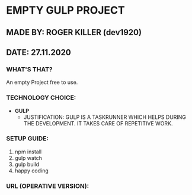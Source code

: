 EMPTY GULP PROJECT
============================

## MADE BY: ROGER KILLER (dev1920)
## DATE: 27.11.2020

### WHAT'S THAT?
An empty Project free to use.






### TECHNOLOGY CHOICE:
- **GULP**
  - JUSTIFICATION: GULP IS A TASKRUNNER WHICH HELPS DURING THE DEVELOPMENT.
                   IT TAKES CARE OF REPETITIVE WORK.
  



### SETUP GUIDE:
1. npm install
2. gulp watch
3. gulp build
4. happy coding 


### URL (OPERATIVE VERSION):





    
    
 


 
  
  
 
